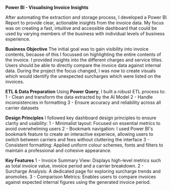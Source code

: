**Power BI - Visualising Invoice Insights**

After automating the extraction and storage process, I developed a Power BI Report to provide clear, actionable insights from the invoice data. My focus was on creating a fast, intuitive and accessible dashboard that could be used by varying members of the business with individual levels of business experience. 

**Business Objective**
The initial goal was to gain visibility into invoice contents, because of this I focussed on highlighting the entire contents of the invoice. I provided insights into the different charges and service titles. Users should be able to directly compare the invoice data against internal data. 
During the project the focus changed, I was now to create visuals which would identify the unexpected surcharges which were listed on the invoices. 

**ETL & Data Preparation**
Using **Power Query**, I built a robust ETL process to:
1 - Clean and transform the data extracted by the AI Model
2 - Handle inconsistencies in formatting 
3 - Ensure accuracy and reliability across all carrier datasets

**Design Principles**
I followed key dashboard design principles to ensure clarity and usability:
1 - Minimalist layout: Focused on essential metrics to avoid overwhelming users
2 - Bookmark navigation: I used Power BI's bookmark feature to create an interactive experiece, allowing users to switch between carriers and fees without cluttering the interface
3 - Consistent formatting: Applied uniform colour schemes, fonts and filters to maintain a professional and cohesive appearance.

**Key Features**
1 - Invoice Summary View: Displays high-level metrics such as total invoice value, invoice period and a carrier breakdown. 
2 - Surcharge Analysis: A dedicated page for exploring surcharge trends and anomolies.
3 - Comparison Metrics: Enables users to compare invoices against expected internal figures using the generated invoice period. 

